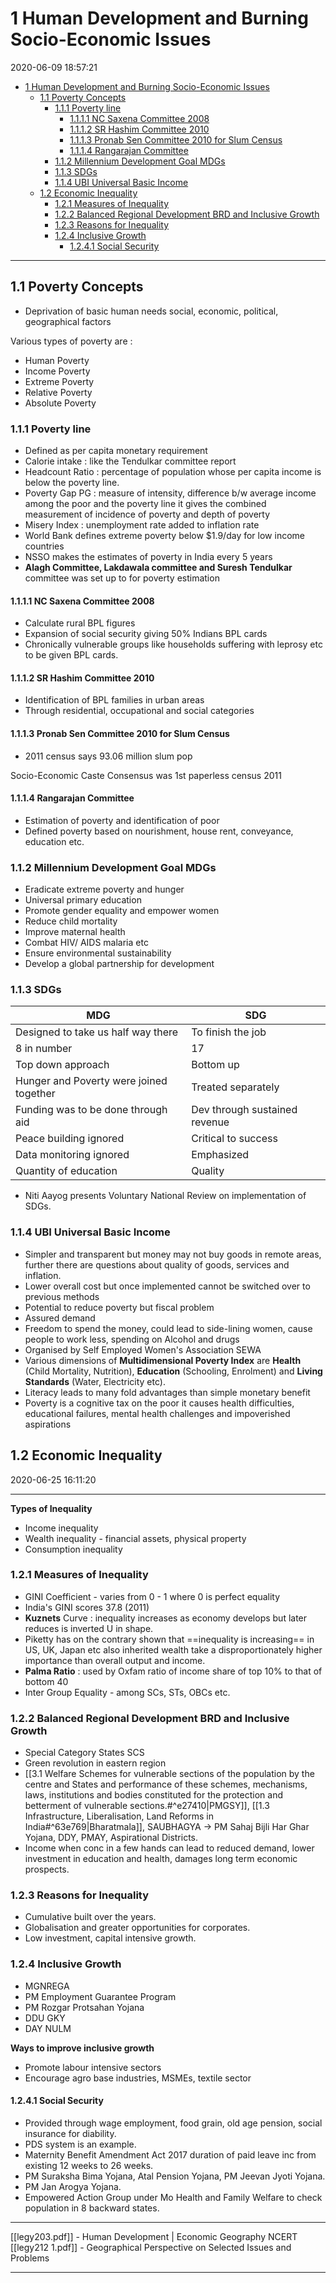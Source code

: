 # 1 Human Development and Burning Socio-Economic Issues

2020-06-09 18:57:21

- [1 Human Development and Burning Socio-Economic Issues](#1-human-development-and-burning-socio-economic-issues)
  - [1.1 Poverty Concepts](#11-poverty-concepts)
    - [1.1.1 Poverty line](#111-poverty-line)
      - [1.1.1.1 NC Saxena Committee 2008](#1111-nc-saxena-committee-2008)
      - [1.1.1.2 SR Hashim Committee 2010](#1112-sr-hashim-committee-2010)
      - [1.1.1.3 Pronab Sen Committee 2010 for Slum Census](#1113-pronab-sen-committee-2010-for-slum-census)
      - [1.1.1.4 Rangarajan Committee](#1114-rangarajan-committee)
    - [1.1.2 Millennium Development Goal MDGs](#112-millennium-development-goal-mdgs)
    - [1.1.3 SDGs](#113-sdgs)
    - [1.1.4 UBI Universal Basic Income](#114-ubi-universal-basic-income)
  - [1.2 Economic Inequality](#12-economic-inequality)
    - [1.2.1 Measures of Inequality](#121-measures-of-inequality)
    - [1.2.2 Balanced Regional Development BRD and Inclusive Growth](#122-balanced-regional-development-brd-and-inclusive-growth)
    - [1.2.3 Reasons for Inequality](#123-reasons-for-inequality)
    - [1.2.4 Inclusive Growth](#124-inclusive-growth)
      - [1.2.4.1 Social Security](#1241-social-security)

---

## 1.1 Poverty Concepts

- Deprivation of basic human needs social, economic, political, geographical factors

Various types of poverty are :

- Human Poverty
- Income Poverty
- Extreme Poverty
- Relative Poverty
- Absolute Poverty

### 1.1.1 Poverty line

- Defined as per capita monetary requirement
- Calorie intake : like the Tendulkar committee report
- Headcount Ratio : percentage of population whose per capita income is below the poverty line.
- Poverty Gap PG : measure of intensity, difference b/w average income among the poor and the poverty line it gives the combined measurement of incidence of poverty and depth of poverty
- Misery Index : unemployment rate added to inflation rate
- World Bank defines extreme poverty below $1.9/day for low income countries
- NSSO makes the estimates of poverty in India every 5 years
- **Alagh Committee, Lakdawala committee and Suresh Tendulkar** committee was set up to for poverty estimation

#### 1.1.1.1 NC Saxena Committee 2008

- Calculate rural BPL figures
- Expansion of social security giving 50% Indians BPL cards
- Chronically vulnerable groups like households suffering with leprosy etc to be given BPL cards.

#### 1.1.1.2 SR Hashim Committee 2010

- Identification of BPL families in urban areas
- Through residential, occupational and social categories

#### 1.1.1.3 Pronab Sen Committee 2010 for Slum Census

- 2011 census says 93.06 million slum pop

Socio-Economic Caste Consensus was 1st paperless census 2011

#### 1.1.1.4 Rangarajan Committee

- Estimation of poverty and identification of poor
- Defined poverty based on nourishment, house rent, conveyance, education etc.

### 1.1.2 Millennium Development Goal MDGs

- Eradicate extreme poverty and hunger
- Universal primary education
- Promote gender equality and empower women
- Reduce child mortality
- Improve maternal health
- Combat HIV/ AIDS malaria etc
- Ensure environmental sustainability
- Develop a global partnership for development

### 1.1.3 SDGs

| MDG                                     | SDG                           |
| --------------------------------------- | ----------------------------- |
| Designed to take us half way there      | To finish the job             |
| 8 in number                             | 17                            |
| Top down approach                       | Bottom up                     |
| Hunger and Poverty were joined together | Treated separately            |
| Funding was to be done through aid      | Dev through sustained revenue |
| Peace building ignored                  | Critical to success           |
| Data monitoring ignored                 | Emphasized                    |
| Quantity of education                   | Quality                       |

- Niti Aayog presents Voluntary National Review on implementation of SDGs.

### 1.1.4 UBI Universal Basic Income

- Simpler and transparent but money may not buy goods in remote areas, further there are questions about quality of goods, services and inflation.
- Lower overall cost but once implemented cannot be switched over to previous methods
- Potential to reduce poverty but fiscal problem
- Assured demand
- Freedom to spend the money, could lead to side-lining women, cause people to work less, spending on Alcohol and drugs
- Organised by Self Employed Women's Association SEWA
- Various dimensions of **Multidimensional Poverty Index** are **Health** (Child Mortality, Nutrition), **Education** (Schooling, Enrolment) and **Living Standards** (Water, Electricity etc).
- Literacy leads to many fold advantages than simple monetary benefit
- Poverty is a cognitive tax on the poor it causes health difficulties, educational failures, mental health challenges and impoverished aspirations

## 1.2 Economic Inequality

2020-06-25 16:11:20


---

**Types of Inequality**

- Income inequality
- Wealth inequality - financial assets, physical property
- Consumption inequality

### 1.2.1 Measures of Inequality

- GINI Coefficient - varies from 0 - 1 where 0 is perfect equality
- India's GINI scores 37.8 (2011)
- **Kuznets** Curve : inequality increases as economy develops but later reduces is inverted U in shape.
- Piketty has on the contrary shown that ==inequality is increasing== in US, UK, Japan etc also inherited wealth take a disproportionately higher importance than overall output and income.
- **Palma Ratio** : used by Oxfam ratio of income share of top 10% to that of bottom 40
- Inter Group Equality - among SCs, STs, OBCs etc.

### 1.2.2 Balanced Regional Development BRD and Inclusive Growth

- Special Category States SCS
- Green revolution in eastern region
- [[3.1 Welfare Schemes for vulnerable sections of the population by the centre and States and performance of these schemes, mechanisms, laws, institutions and bodies constituted for the protection and betterment of vulnerable sections.#^e27410|PMGSY]], [[1.3 Infrastructure, Liberalisation, Land Reforms in India#^63e769|Bharatmala]], SAUBHAGYA -> PM Sahaj Bijli Har Ghar Yojana, DDY, PMAY, Aspirational Districts.
- Income when conc in a few hands can lead to reduced demand, lower investment in education and health, damages long term economic prospects.

### 1.2.3 Reasons for Inequality

- Cumulative built over the years.
- Globalisation and greater opportunities for corporates.
- Low investment, capital intensive growth.

### 1.2.4 Inclusive Growth

- MGNREGA
- PM Employment Guarantee Program
- PM Rozgar Protsahan Yojana
- DDU GKY
- DAY NULM

**Ways to improve inclusive growth**

- Promote labour intensive sectors
- Encourage agro base industries, MSMEs, textile sector

#### 1.2.4.1 Social Security

- Provided through wage employment, food grain, old age pension, social insurance for diability.
- PDS system is an example.
- Maternity Benefit Amendment Act 2017 duration of paid leave inc from existing 12 weeks to 26 weeks.
- PM Suraksha Bima Yojana, Atal Pension Yojana, PM Jeevan Jyoti Yojana.
- PM Jan Arogya Yojana.
- Empowered Action Group under Mo Health and Family Welfare to check population in 8 backward states.

---

[[legy203.pdf]] - Human Development | Economic Geography NCERT
[[legy212 1.pdf]] - Geographical Perspective on Selected Issues and Problems

---
